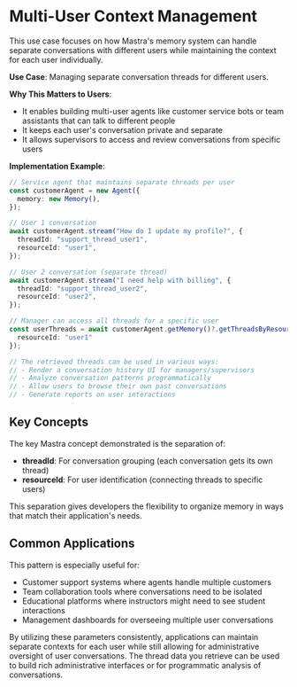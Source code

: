 # Multi-User Context Management

This use case focuses on how Mastra's memory system can handle separate conversations with different users while maintaining the context for each user individually.

**Use Case**: Managing separate conversation threads for different users.

**Why This Matters to Users**:
- It enables building multi-user agents like customer service bots or team assistants that can talk to different people
- It keeps each user's conversation private and separate
- It allows supervisors to access and review conversations from specific users

**Implementation Example**:
```typescript
// Service agent that maintains separate threads per user
const customerAgent = new Agent({
  memory: new Memory(),
});

// User 1 conversation
await customerAgent.stream("How do I update my profile?", {
  threadId: "support_thread_user1",
  resourceId: "user1",
});

// User 2 conversation (separate thread)
await customerAgent.stream("I need help with billing", {
  threadId: "support_thread_user2", 
  resourceId: "user2",
});

// Manager can access all threads for a specific user
const userThreads = await customerAgent.getMemory()?.getThreadsByResourceId({
  resourceId: "user1"
});

// The retrieved threads can be used in various ways:
// - Render a conversation history UI for managers/supervisors
// - Analyze conversation patterns programmatically
// - Allow users to browse their own past conversations
// - Generate reports on user interactions
```

## Key Concepts

The key Mastra concept demonstrated is the separation of:
- **threadId**: For conversation grouping (each conversation gets its own thread)
- **resourceId**: For user identification (connecting threads to specific users)

This separation gives developers the flexibility to organize memory in ways that match their application's needs.

## Common Applications

This pattern is especially useful for:
- Customer support systems where agents handle multiple customers
- Team collaboration tools where conversations need to be isolated
- Educational platforms where instructors might need to see student interactions
- Management dashboards for overseeing multiple user conversations

By utilizing these parameters consistently, applications can maintain separate contexts for each user while still allowing for administrative oversight of user conversations. The thread data you retrieve can be used to build rich administrative interfaces or for programmatic analysis of conversations. 